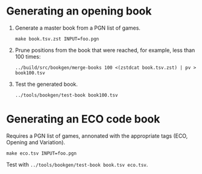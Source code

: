 Generating an opening book
==========================

1. Generate a master book from a PGN list of games.

   ~~~
   make book.tsv.zst INPUT=foo.pgn
   ~~~

2. Prune positions from the book that were reached, for example, less than 100 times:

   ~~~
   ../build/src/bookgen/merge-books 100 <(zstdcat book.tsv.zst) | pv > book100.tsv
   ~~~

3. Test the generated book.

   ~~~
   ../tools/bookgen/test-book book100.tsv
   ~~~

Generating an ECO code book
===========================

Requires a PGN list of games, annonated with the appropriate tags
(ECO, Opening and Variation).

~~~
make eco.tsv INPUT=foo.pgn
~~~

Test with `../tools/bookgen/test-book book.tsv eco.tsv`.
